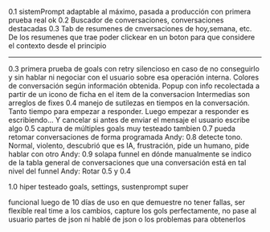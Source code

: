 0.1 sistemPrompt adaptable al máximo, pasada a producción con primera prueba real ok
0.2 Buscador de conversaciones, conversaciones destacadas
0.3 Tab de resumenes de cnversaciones de hoy,semana, etc. De los resumenes que trae poder clickear en un boton para que considere el contexto desde el principio

---

0.3 primera prueba de goals con retry silencioso en caso de no conseguirlo y sin hablar ni negociar con el usuario sobre esa operación interna. Colores de conversación según información obtenida. Popup con info recolectada a partir de un icono de ficha en el item de la conversacion
Intermedias son arreglos de fixes
0.4 manejo de sutilezas en tiempos en la conversación. Tanto tiempo para empezar a responder. Luego empezar a responder es escribiendo... Y cancelar si antes de enviar el mensaje el usuario escribe algo
0.5 captura de múltiples goals muy testeado tambien
0.7 pueda retomar conversaciones de forma programada
Andy: 0.8 detecte tono. Normal, violento, descubrió que es IA, frustración, pide un humano, pide hablar con otro
Andy: 0.9 solapa funnel en dónde manualmente se indico de la tabla general de conversaciones que una conversación está en tal nivel del funnel
Andy: Rotar 0.5 y 0.4

1.0 hiper testeado goals, settings, sustenprompt super

funcional luego de 10 días de uso en que demuestre no tener fallas, ser flexible real time a los cambios, capture los gols perfectamente, no pase al usuario partes de json ni hablé de json o los problemas para obtenerlos
